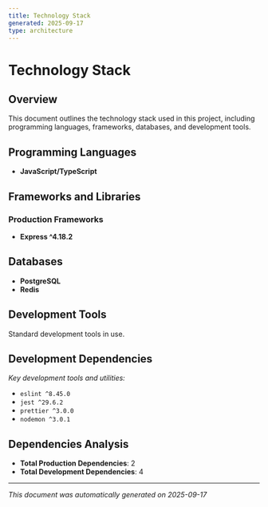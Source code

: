 ```yaml
---
title: Technology Stack
generated: 2025-09-17
type: architecture
---
```


# Technology Stack

## Overview

This document outlines the technology stack used in this project, including programming languages, frameworks, databases, and development tools.

## Programming Languages

- **JavaScript/TypeScript**

## Frameworks and Libraries

### Production Frameworks
- **Express ^4.18.2**

## Databases

- **PostgreSQL**
- **Redis**

## Development Tools

Standard development tools in use.

## Development Dependencies

*Key development tools and utilities:*

- `eslint ^8.45.0`
- `jest ^29.6.2`
- `prettier ^3.0.0`
- `nodemon ^3.0.1`



## Dependencies Analysis

- **Total Production Dependencies**: 2
- **Total Development Dependencies**: 4

---

*This document was automatically generated on 2025-09-17*
